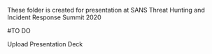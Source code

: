 These folder is created for presentation at SANS Threat Hunting and Incident Response Summit 2020

#TO DO

Upload Presentation Deck
